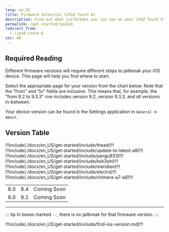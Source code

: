 ```yaml
---
lang: en_US
title: Firmware Selection (iPod Touch 6)
description: Find out what jailbreaks you can use on your iPod Touch 6th Generation
permalink: /get-started/ipod/6
redirect_from:
  - /ipod-touch-6
soc: A8
---
```


## Required Reading

Different firmware versions will require different steps to jailbreak your iOS device. This page will help you find where to start.

Select the appropriate page for your version from the chart below. Note that the "from" and "to" fields are inclusive. This means that, for example, the "from 9.2 to 9.3.3" row includes version 9.2, version 9.3.3, and all versions in-between.

Your device version can be found in the Settings application in `General` -> `About`.

## Version Table

<table class="version_table">
  !!!include(./docs/en_US/get-started/include/thead)!!!
  <tbody>    
    <tr>
      <td>8.0</td>
      <td>8.4</td>
      <td>Coming Soon</td>
    </tr>
    !!!include(./docs/en_US/get-started/include/update-to-latest-a8)!!!
    <tr>
      <td>9.0</td>
      <td>9.1</td>
      <td>Coming Soon</td>
    </tr>
    !!!include(./docs/en_US/get-started/include/pangu933)!!!
    !!!include(./docs/en_US/get-started/include/kok3shi)!!!
    !!!include(./docs/en_US/get-started/include/meridian)!!!
    !!!include(./docs/en_US/get-started/include/electra)!!!
    !!!include(./docs/en_US/get-started/include/chimera-a7-a8)!!!
  </tbody>
</table>

---

::: tip
In boxes marked `--`, there is no jailbreak for that firmware version.
:::

!!!include(./docs/en_US/get-started/include/find-ios-version.md)!!!